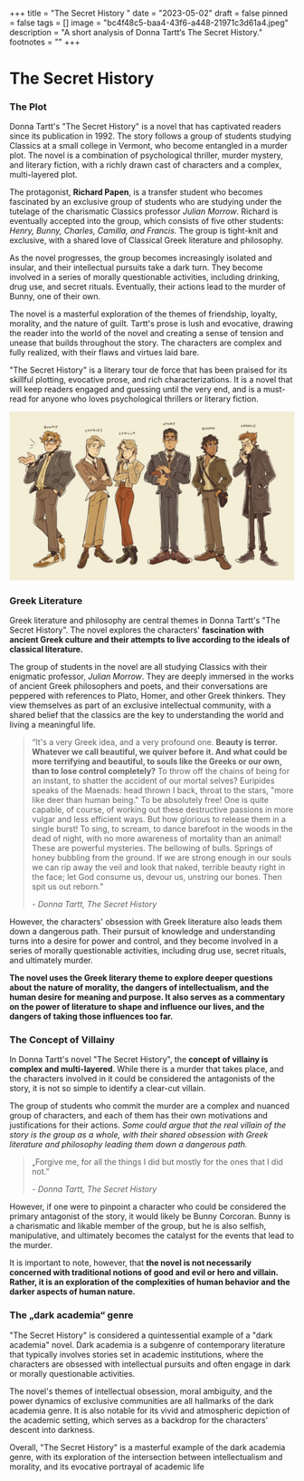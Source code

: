 +++
title = "The Secret History "
date = "2023-05-02"
draft = false
pinned = false
tags = []
image = "bc4f48c5-baa4-43f6-a448-21971c3d61a4.jpeg"
description = "A short analysis of Donna Tartt‘s The Secret History."
footnotes = ""
+++
# The Secret History

### The Plot

Donna Tartt's "The Secret History" is a novel that has captivated readers since its publication in 1992. The story follows a group of students studying Classics at a small college in Vermont, who become entangled in a murder plot. The novel is a combination of psychological thriller, murder mystery, and literary fiction, with a richly drawn cast of characters and a complex, multi-layered plot.

The protagonist, **Richard Papen**, is a transfer student who becomes fascinated by an exclusive group of students who are studying under the tutelage of the charismatic Classics professor *Julian Morrow*. Richard is eventually accepted into the group, which consists of five other students: *Henry, Bunny, Charles, Camilla, and Francis.* The group is tight-knit and exclusive, with a shared love of Classical Greek literature and philosophy.

As the novel progresses, the group becomes increasingly isolated and insular, and their intellectual pursuits take a dark turn. They become involved in a series of morally questionable activities, including drinking, drug use, and secret rituals. Eventually, their actions lead to the murder of Bunny, one of their own.

The novel is a masterful exploration of the themes of friendship, loyalty, morality, and the nature of guilt. Tartt's prose is lush and evocative, drawing the reader into the world of the novel and creating a sense of tension and unease that builds throughout the story. The characters are complex and fully realized, with their flaws and virtues laid bare.

"The Secret History" is a literary tour de force that has been praised for its skillful plotting, evocative prose, and rich characterizations. It is a novel that will keep readers engaged and guessing until the very end, and is a must-read for anyone who loves psychological thrillers or literary fiction.

![Fanart](efa70558-4694-4d55-8c61-26faeeca288e.jpeg "In order: Bunny, Charles, Camilla, Henry, Richard and Francis ")

### Greek Literature 

Greek literature and philosophy are central themes in Donna Tartt's "The Secret History". The novel explores the characters' **fascination with ancient Greek culture and their attempts to live according to the ideals of classical literature.**

The group of students in the novel are all studying Classics with their enigmatic professor, *Julian Morrow*. They are deeply immersed in the works of ancient Greek philosophers and poets, and their conversations are peppered with references to Plato, Homer, and other Greek thinkers. They view themselves as part of an exclusive intellectual community, with a shared belief that the classics are the key to understanding the world and living a meaningful life.

> “It's a very Greek idea, and a very profound one. **Beauty is terror. Whatever we call beautiful, we quiver before it. And what could be more terrifying and beautiful, to souls like the Greeks or our own, than to lose control completely?** To throw off the chains of being for an instant, to shatter the accident of our mortal selves? Euripides speaks of the Maenads: head thrown I back, throat to the stars, "more like deer than human being." To be absolutely free! One is quite capable, of course, of working out these destructive passions in more vulgar and less efficient ways. But how glorious to release them in a single burst! To sing, to scream, to dance barefoot in the woods in the dead of night, with no more awareness of mortality than an animal! These are powerful mysteries. The bellowing of bulls. Springs of honey bubbling from the ground. If we are strong enough in our souls we can rip away the veil and look that naked, terrible beauty right in the face; let God consume us, devour us, unstring our bones. Then spit us out reborn.”  
>
> *\- Donna Tartt, The Secret History*

However, the characters' obsession with Greek literature also leads them down a dangerous path. Their pursuit of knowledge and understanding turns into a desire for power and control, and they become involved in a series of morally questionable activities, including drug use, secret rituals, and ultimately murder.

**The novel uses the Greek literary theme to explore deeper questions about the nature of morality, the dangers of intellectualism, and the human desire for meaning and purpose. It also serves as a commentary on the power of literature to shape and influence our lives, and the dangers of taking those influences too far.**



### The Concept of Villainy

In Donna Tartt's novel "The Secret History", the **concept of villainy is complex and multi-layered**. While there is a murder that takes place, and the characters involved in it could be considered the antagonists of the story, it is not so simple to identify a clear-cut villain.

The group of students who commit the murder are a complex and nuanced group of characters, and each of them has their own motivations and justifications for their actions. *Some could argue that the real villain of the story is the group as a whole, with their shared obsession with Greek literature and philosophy leading them down a dangerous path.*

> „Forgive me, for all the things I did but mostly for the ones that I did not.” 
>
> *\- Donna Tartt, The Secret History*

However, if one were to pinpoint a character who could be considered the primary antagonist of the story, it would likely be Bunny Corcoran. Bunny is a charismatic and likable member of the group, but he is also selfish, manipulative, and ultimately becomes the catalyst for the events that lead to the murder.

It is important to note, however, that **the novel is not necessarily concerned with traditional notions of good and evil or hero and villain. Rather, it is an exploration of the complexities of human behavior and the darker aspects of human nature.**



### The „dark academia“ genre

"The Secret History" is considered a quintessential example of a "dark academia" novel. Dark academia is a subgenre of contemporary literature that typically involves stories set in academic institutions, where the characters are obsessed with intellectual pursuits and often engage in dark or morally questionable activities.

The novel's themes of intellectual obsession, moral ambiguity, and the power dynamics of exclusive communities are all hallmarks of the dark academia genre. It is also notable for its vivid and atmospheric depiction of the academic setting, which serves as a backdrop for the characters' descent into darkness.

Overall, "The Secret History" is a masterful example of the dark academia genre, with its exploration of the intersection between intellectualism and morality, and its evocative portrayal of academic life